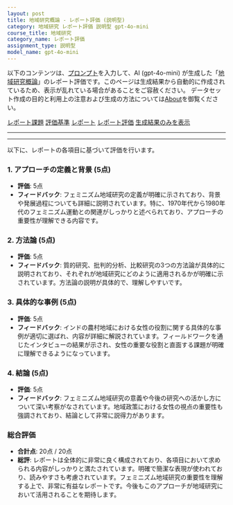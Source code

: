```yaml
---
layout: post
title: 地域研究概論 - レポート評価 (説明型)
category: 地域研究 レポート評価 説明型 gpt-4o-mini
course_title: 地域研究
category_name: レポート評価
assignment_type: 説明型
model_name: gpt-4o-mini
---
```


以下のコンテンツは、[プロンプト](http://127.0.0.1:8000/generated/地域研究/gpt-4o-mini/prompt_レポート評価-説明型.md)を入力して、AI (gpt-4o-mini) が生成した「[地域研究概論](/contents/地域研究/)」のレポート評価です。このページは生成結果から自動的に作成されているため、表示が乱れている場合があることをご容赦ください。
データセット作成の目的と利用上の注意および生成の方法については[About](/About)を御覧ください。

[レポート課題](../レポート課題-説明型)
[評価基準](../評価基準-説明型)
[レポート](../レポート-説明型)
[レポート評価](../レポート評価-説明型)
[生成結果のみを表示](http://127.0.0.1:8000/generated/地域研究/gpt-4o-mini/レポート評価-説明型.md)
  

***
***
  
以下に、レポートの各項目に基づいて評価を行います。

### 1. アプローチの定義と背景 (5点)
- **評価**: 5点
- **フィードバック**: フェミニズム地域研究の定義が明確に示されており、背景や発展過程についても詳細に説明されています。特に、1970年代から1980年代のフェミニズム運動との関連がしっかりと述べられており、アプローチの重要性が理解できる内容です。

### 2. 方法論 (5点)
- **評価**: 5点
- **フィードバック**: 質的研究、批判的分析、比較研究の3つの方法論が具体的に説明されており、それぞれが地域研究にどのように適用されるかが明確に示されています。方法論の説明が具体的で、理解しやすいです。

### 3. 具体的な事例 (5点)
- **評価**: 5点
- **フィードバック**: インドの農村地域における女性の役割に関する具体的な事例が適切に選ばれ、内容が詳細に解説されています。フィールドワークを通じたインタビューの結果が示され、女性の重要な役割と直面する課題が明確に理解できるようになっています。

### 4. 結論 (5点)
- **評価**: 5点
- **フィードバック**: フェミニズム地域研究の意義や今後の研究への活かし方について深い考察がなされています。地域政策における女性の視点の重要性も強調されており、結論として非常に説得力があります。

### 総合評価
- **合計点**: 20点 / 20点
- **総評**: レポートは全体的に非常に良く構成されており、各項目において求められる内容がしっかりと満たされています。明確で簡潔な表現が使われており、読みやすさも考慮されています。フェミニズム地域研究の重要性を理解する上で、非常に有益なレポートです。今後もこのアプローチが地域研究において活用されることを期待します。
